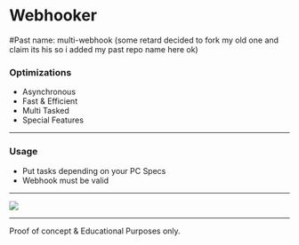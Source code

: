 # Webhooker

#Past name: multi-webhook (some retard decided to fork my old one and claim its his so i added my past repo name here ok)

### **Optimizations**
- Asynchronous
- Fast & Efficient
- Multi Tasked
- Special Features

---------------------------------------

### **Usage**
- Put tasks depending on your PC Specs
- Webhook must be valid

---------------------------------------

<img src="https://media.discordapp.net/attachments/922374231973584906/931072895860498442/Screenshot_20220113_123109.png?width=861&height=484"/>

---------------------------------------

Proof of concept & Educational Purposes only.
